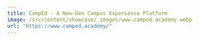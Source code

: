 ```yaml
---
title: CampEd - A New-Gen Campus Experience Platform
image: /src/content/showcase/_images/www.camped.academy.webp
url: "https://www.camped.academy/"
---
```


